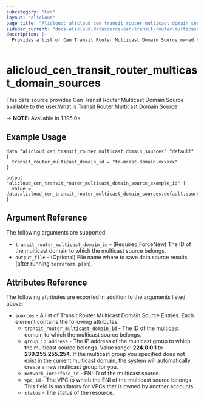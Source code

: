 ```yaml
---
subcategory: "Cen"
layout: "alicloud"
page_title: "Alicloud: alicloud_cen_transit_router_multicast_domain_sources"
sidebar_current: "docs-alicloud-datasource-cen-transit-router-multicast-domain-sources"
description: |-
  Provides a list of Cen Transit Router Multicast Domain Source owned by an Alibaba Cloud account.
---
```


# alicloud_cen_transit_router_multicast_domain_sources

This data source provides Cen Transit Router Multicast Domain Source available to the user.[What is Transit Router Multicast Domain Source](https://www.alibabacloud.com/help/en/)

-> **NOTE:** Available in 1.195.0+

## Example Usage

```
data "alicloud_cen_transit_router_multicast_domain_sources" "default" {
  transit_router_multicast_domain_id = "tr-mcast-domain-xxxxxx"
}

output "alicloud_cen_transit_router_multicast_domain_source_example_id" {
  value = data.alicloud_cen_transit_router_multicast_domain_sources.default.sources.0.id
}
```

## Argument Reference

The following arguments are supported:
* `transit_router_multicast_domain_id` - (Required,ForceNew) The ID of the multicast domain to which the multicast source belongs.
* `output_file` - (Optional) File name where to save data source results (after running `terraform plan`).


## Attributes Reference

The following attributes are exported in addition to the arguments listed above:
* `sources` - A list of Transit Router Multicast Domain Source Entries. Each element contains the following attributes:
  * `transit_router_multicast_domain_id` - The ID of the multicast domain to which the multicast source belongs.
  * `group_ip_address` - The IP address of the multicast group to which the multicast source belongs. Value range: **224.0.0.1** to **239.255.255.254**. If the multicast group you specified does not exist in the current multicast domain, the system will automatically create a new multicast group for you.
  * `network_interface_id` - ENI ID of the multicast source.
  * `vpc_id` - The VPC to which the ENI of the multicast source belongs. This field is mandatory for VPCs that is owned by another accounts.
  * `status` - The status of the resource.
